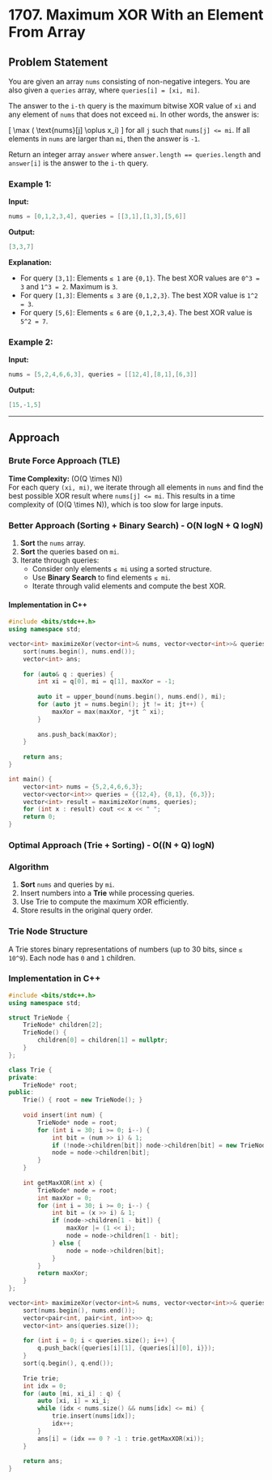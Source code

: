 # 1707. Maximum XOR With an Element From Array

## Problem Statement
You are given an array `nums` consisting of non-negative integers. You are also given a `queries` array, where `queries[i] = [xi, mi]`.

The answer to the `i-th` query is the maximum bitwise XOR value of `xi` and any element of `nums` that does not exceed `mi`. In other words, the answer is:

\[ \max ( \text{nums}[j] \oplus x_i) \]  for all `j` such that `nums[j] <= mi`. If all elements in `nums` are larger than `mi`, then the answer is `-1`.

Return an integer array `answer` where `answer.length == queries.length` and `answer[i]` is the answer to the `i-th` query.

### Example 1:
**Input:**
```cpp
nums = [0,1,2,3,4], queries = [[3,1],[1,3],[5,6]]
```
**Output:**
```cpp
[3,3,7]
```
**Explanation:**
- For query `[3,1]`: Elements `≤ 1` are `{0,1}`. The best XOR values are `0^3 = 3` and `1^3 = 2`. Maximum is `3`.
- For query `[1,3]`: Elements `≤ 3` are `{0,1,2,3}`. The best XOR value is `1^2 = 3`.
- For query `[5,6]`: Elements `≤ 6` are `{0,1,2,3,4}`. The best XOR value is `5^2 = 7`.

### Example 2:
**Input:**
```cpp
nums = [5,2,4,6,6,3], queries = [[12,4],[8,1],[6,3]]
```
**Output:**
```cpp
[15,-1,5]
```

---

## Approach

### Brute Force Approach (TLE)
**Time Complexity:** \(O(Q \times N)\)  
For each query `(xi, mi)`, we iterate through all elements in `nums` and find the best possible XOR result where `nums[j] <= mi`. This results in a time complexity of \(O(Q \times N)\), which is too slow for large inputs.

### Better Approach (Sorting + Binary Search) - O(N logN + Q logN)
1. **Sort** the `nums` array.
2. **Sort** the queries based on `mi`.
3. Iterate through queries:
   - Consider only elements `≤ mi` using a sorted structure.
   - Use **Binary Search** to find elements `≤ mi`.
   - Iterate through valid elements and compute the best XOR.

#### Implementation in C++
```cpp
#include <bits/stdc++.h>
using namespace std;

vector<int> maximizeXor(vector<int>& nums, vector<vector<int>>& queries) {
    sort(nums.begin(), nums.end());
    vector<int> ans;
    
    for (auto& q : queries) {
        int xi = q[0], mi = q[1], maxXor = -1;
        
        auto it = upper_bound(nums.begin(), nums.end(), mi);
        for (auto jt = nums.begin(); jt != it; jt++) {
            maxXor = max(maxXor, *jt ^ xi);
        }
        
        ans.push_back(maxXor);
    }
    
    return ans;
}

int main() {
    vector<int> nums = {5,2,4,6,6,3};
    vector<vector<int>> queries = {{12,4}, {8,1}, {6,3}};
    vector<int> result = maximizeXor(nums, queries);
    for (int x : result) cout << x << " ";
    return 0;
}
```

### Optimal Approach (Trie + Sorting) - O((N + Q) logN)
### **Algorithm**
1. **Sort** `nums` and queries by `mi`.
2. Insert numbers into a **Trie** while processing queries.
3. Use Trie to compute the maximum XOR efficiently.
4. Store results in the original query order.

### **Trie Node Structure**
A Trie stores binary representations of numbers (up to 30 bits, since `≤ 10^9`). Each node has `0` and `1` children.

### **Implementation in C++**
```cpp
#include <bits/stdc++.h>
using namespace std;

struct TrieNode {
    TrieNode* children[2];
    TrieNode() {
        children[0] = children[1] = nullptr;
    }
};

class Trie {
private:
    TrieNode* root;
public:
    Trie() { root = new TrieNode(); }
    
    void insert(int num) {
        TrieNode* node = root;
        for (int i = 30; i >= 0; i--) {
            int bit = (num >> i) & 1;
            if (!node->children[bit]) node->children[bit] = new TrieNode();
            node = node->children[bit];
        }
    }
    
    int getMaxXOR(int x) {
        TrieNode* node = root;
        int maxXor = 0;
        for (int i = 30; i >= 0; i--) {
            int bit = (x >> i) & 1;
            if (node->children[1 - bit]) {
                maxXor |= (1 << i);
                node = node->children[1 - bit];
            } else {
                node = node->children[bit];
            }
        }
        return maxXor;
    }
};

vector<int> maximizeXor(vector<int>& nums, vector<vector<int>>& queries) {
    sort(nums.begin(), nums.end());
    vector<pair<int, pair<int, int>>> q;
    vector<int> ans(queries.size());
    
    for (int i = 0; i < queries.size(); i++) {
        q.push_back({queries[i][1], {queries[i][0], i}});
    }
    sort(q.begin(), q.end());
    
    Trie trie;
    int idx = 0;
    for (auto [mi, xi_i] : q) {
        auto [xi, i] = xi_i;
        while (idx < nums.size() && nums[idx] <= mi) {
            trie.insert(nums[idx]);
            idx++;
        }
        ans[i] = (idx == 0 ? -1 : trie.getMaxXOR(xi));
    }
    
    return ans;
}
```

